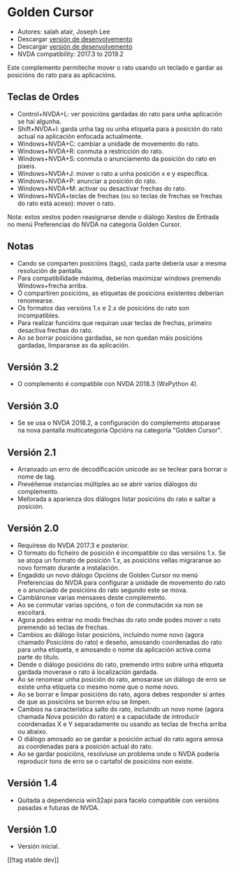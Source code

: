 # Golden Cursor #

* Autores: salah atair, Joseph Lee
* Descargar [versión de desenvolvemento][1]
* Descargar [versión de desenvolvemento][2]
* NVDA compatibility: 2017.3 to 2019.2

Este complemento permíteche mover o rato usando un teclado e gardar as
posicións do rato para as aplicacións.

## Teclas de Ordes

* Control+NVDA+L: ver posicións gardadas do rato para unha aplicación se hai
  algunha.
* Shift+NVDA+l: garda unha tag ou unha etiqueta para a posición do rato
  actual na aplicación enfocada actualmente.
* Windows+NVDA+C: cambiar a unidade de movemento do rato.
* Windows+NVDA+R: conmuta a restricción do rato.
* Windows+NVDA+S: conmuta o anunciamento da posición do rato en pixeis.
* Windows+NVDA+J: mover o rato a unha posición x e y específica.
* Windows+NVDA+P: anunciar a posición do rato.
* Windows+NVDA+M: activar ou desactivar frechas do rato.
* Windows+NVDA+teclas de frechas (ou so teclas de frechas se frechas do rato
  está aceso): mover o rato.

Nota: estos xestos poden reasignarse dende o diálogo Xestos de Entrada no
menú Preferencias do NVDA na categoría Golden Cursor.

## Notas

* Cando se comparten posicións (tags), cada parte debería usar a mesma
  resolución de pantalla.
* Para compatibilidade máxima, deberías maximizar windows premendo
  Windows+frecha arriba.
* Ó compartiren posicións, as etiquetas de posicións existentes deberían
  renomearse.
* Os formatos das versións 1.x e 2.x de posicións do rato son incompatibles.
* Para realizar funcións que requiran usar teclas de frechas, primeiro
  desactiva frechas do rato.
* Ao se borrar posicións gardadas, se non quedan máis posicións gardadas,
  limparanse as da aplicación.

## Versión 3.2

* O complemento é compatible con NVDA 2018.3 (WxPython 4).

## Versión 3.0

* Se se usa o NVDA 2018.2, a configuración do complemento atoparase na nova
  pantalla multicategoría Opcións na categoría "Golden Cursor".

## Versión 2.1

* Arranxado un erro de decodificación unicode ao se teclear para borrar o
  nome de tag.
* Prevéñense instancias múltiples ao se abrir varios diálogos do
  complemento.
* Mellorada a aparienza dos diálogos listar posicións do rato e saltar a
  posición.

## Versión 2.0

* Requírese do NVDA 2017.3 e posterior.
* O formato do ficheiro de posición é incompatible co das versións 1.x. Se
  se atopa un formato de posición 1.x, as posicións vellas migraranse ao
  novo formato durante a instalación.
* Engadido un novo diálogo Opcións de Golden Cursor no menú Preferencias do
  NVDA para configurar a unidade de movemento do rato e o anunciado de
  posicións do rato segundo este se mova.
* Cambiáronse varias mensaxes deste complemento.
* Ao se conmutar varias opcións, o ton de conmutación xa non se escoitará.
* Agora podes entrar no modo frechas do rato onde podes mover o rato
  premendo só teclas de frechas.
* Cambios ao diálogo listar posicións, incluindo nome novo (agora chamado
  Posicións do rato) e deseño, amosando coordenadas do rato para unha
  etiqueta, e amosando o nome da aplicación activa coma parte do título.
* Dende o diálogo posicións do rato, premendo intro sobre unha etiqueta
  gardada moverase o rato á localización gardada.
* Ao se renomear unha posición do rato, amosarase un diálogo de erro se
  existe unha etiqueta co mesmo nome  que o nome novo.
* Ao se borrar e limpar posicións do rato, agora debes responder si antes de
  que as posicións se borren e/ou se limpen.
* Cambios na característica salto do rato, incluindo un novo nome (agora
  chamada Nova posición do raton) e a capacidade de introducir coordenadas X
  e Y separadamente ou usando as teclas de frecha arriba ou abaixo.
* O diálogo amosado ao se gardar a posición actual do rato agora amosa as
  coordenadas para a posición actual do rato.
* Ao se gardar posicións, resolviuse un problema onde o NVDA podería
  reproducir tons de erro se o cartafol de posicións non existe.

## Versión 1.4

* Quitada a dependencia win32api para facelo compatible con versións pasadas
  e futuras de NVDA.

## Versión 1.0

* Versión inicial.

[[!tag stable dev]]

[1]: https://addons.nvda-project.org/files/get.php?file=gc

[2]: https://addons.nvda-project.org/files/get.php?file=gc-dev
